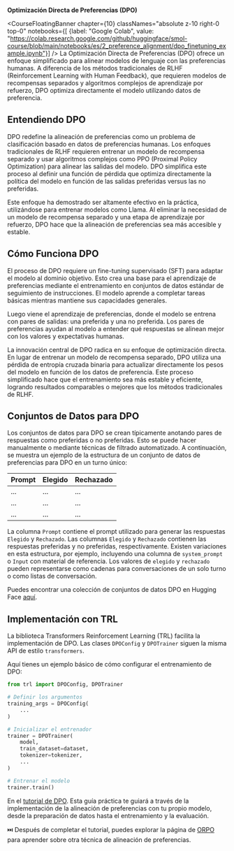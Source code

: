 **Optimización Directa de Preferencias (DPO)**

<CourseFloatingBanner chapter={10}
  classNames="absolute z-10 right-0 top-0"
  notebooks={[
    {label: "Google Colab", value: "https://colab.research.google.com/github/huggingface/smol-course/blob/main/notebooks/es/2_preference_alignment/dpo_finetuning_example.ipynb"}] />
La Optimización Directa de Preferencias (DPO) ofrece un enfoque simplificado para alinear modelos de lenguaje con las preferencias humanas. A diferencia de los métodos tradicionales de RLHF (Reinforcement Learning with Human Feedback), que requieren modelos de recompensas separados y algoritmos complejos de aprendizaje por refuerzo, DPO optimiza directamente el modelo utilizando datos de preferencia.

## Entendiendo DPO

DPO redefine la alineación de preferencias como un problema de clasificación basado en datos de preferencias humanas. Los enfoques tradicionales de RLHF requieren entrenar un modelo de recompensa separado y usar algoritmos complejos como PPO (Proximal Policy Optimization) para alinear las salidas del modelo. DPO simplifica este proceso al definir una función de pérdida que optimiza directamente la política del modelo en función de las salidas preferidas versus las no preferidas.

Este enfoque ha demostrado ser altamente efectivo en la práctica, utilizándose para entrenar modelos como Llama. Al eliminar la necesidad de un modelo de recompensa separado y una etapa de aprendizaje por refuerzo, DPO hace que la alineación de preferencias sea más accesible y estable.

## Cómo Funciona DPO

El proceso de DPO requiere un fine-tuning supervisado (SFT) para adaptar el modelo al dominio objetivo. Esto crea una base para el aprendizaje de preferencias mediante el entrenamiento en conjuntos de datos estándar de seguimiento de instrucciones. El modelo aprende a completar tareas básicas mientras mantiene sus capacidades generales.

Luego viene el aprendizaje de preferencias, donde el modelo se entrena con pares de salidas: una preferida y una no preferida. Los pares de preferencias ayudan al modelo a entender qué respuestas se alinean mejor con los valores y expectativas humanas.

La innovación central de DPO radica en su enfoque de optimización directa. En lugar de entrenar un modelo de recompensa separado, DPO utiliza una pérdida de entropía cruzada binaria para actualizar directamente los pesos del modelo en función de los datos de preferencia. Este proceso simplificado hace que el entrenamiento sea más estable y eficiente, logrando resultados comparables o mejores que los métodos tradicionales de RLHF.

## Conjuntos de Datos para DPO

Los conjuntos de datos para DPO se crean típicamente anotando pares de respuestas como preferidas o no preferidas. Esto se puede hacer manualmente o mediante técnicas de filtrado automatizado. A continuación, se muestra un ejemplo de la estructura de un conjunto de datos de preferencias para DPO en un turno único:

| Prompt | Elegido | Rechazado |
|--------|---------|-----------|
| ...    | ...     | ...       |
| ...    | ...     | ...       |
| ...    | ...     | ...       |

La columna `Prompt` contiene el prompt utilizado para generar las respuestas `Elegido` y `Rechazado`. Las columnas `Elegido` y `Rechazado` contienen las respuestas preferidas y no preferidas, respectivamente. Existen variaciones en esta estructura, por ejemplo, incluyendo una columna de `system_prompt` o `Input` con material de referencia. Los valores de `elegido` y `rechazado` pueden representarse como cadenas para conversaciones de un solo turno o como listas de conversación.

Puedes encontrar una colección de conjuntos de datos DPO en Hugging Face [aquí](https://huggingface.co/collections/argilla/preference-datasets-for-dpo-656f0ce6a00ad2dc33069478).

## Implementación con TRL

La biblioteca Transformers Reinforcement Learning (TRL) facilita la implementación de DPO. Las clases `DPOConfig` y `DPOTrainer` siguen la misma API de estilo `transformers`.

Aquí tienes un ejemplo básico de cómo configurar el entrenamiento de DPO:

```python
from trl import DPOConfig, DPOTrainer

# Definir los argumentos
training_args = DPOConfig(
    ...
)

# Inicializar el entrenador
trainer = DPOTrainer(
    model,
    train_dataset=dataset,
    tokenizer=tokenizer,
    ...
)

# Entrenar el modelo
trainer.train()
```

En el [tutorial de DPO](../../../notebooks/es/2_preference_alignment/../notebooks/es/2_preference_alignment/dpo_finetuning_example.ipynb). Esta guía práctica te guiará a través de la implementación de la alineación de preferencias con tu propio modelo, desde la preparación de datos hasta el entrenamiento y la evaluación.

⏭️ Después de completar el tutorial, puedes explorar la página de [ORPO](./orpo.md) para aprender sobre otra técnica de alineación de preferencias.